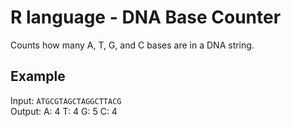 # R language - DNA Base Counter

Counts how many A, T, G, and C bases are in a DNA string.

## Example

Input: `ATGCGTAGCTAGGCTTACG`  
Output: A: 4 T: 4 G: 5 C: 4
